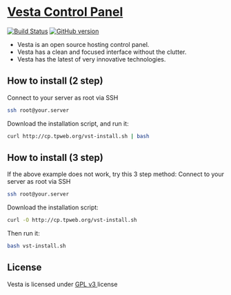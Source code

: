 [Vesta Control Panel](http://vestacp.com/)
==================================================

[![Build Status](https://travis-ci.org/madeITBelgium/vesta.svg?branch=master)](https://travis-ci.org/madeITBelgium/vesta)
[![GitHub version](https://badge.fury.io/gh/madeITBelgium%2Fvesta.svg)](https://badge.fury.io/gh/madeITBelgium%2Fvesta)

* Vesta is an open source hosting control panel.
* Vesta has a clean and focused interface without the clutter.
* Vesta has the latest of very innovative technologies.

How to install (2 step)
----------------------------
Connect to your server as root via SSH
```bash
ssh root@your.server
```

Download the installation script, and run it:
```bash
curl http://cp.tpweb.org/vst-install.sh | bash
```

How to install (3 step)
----------------------------
If the above example does not work, try this 3 step method:
Connect to your server as root via SSH
```bash
ssh root@your.server
```

Download the installation script:
```bash
curl -O http://cp.tpweb.org/vst-install.sh
```
Then run it:
```bash
bash vst-install.sh
```

License
----------------------------
Vesta is licensed under  [GPL v3 ](https://github.com/madeITBelgium/vesta/blob/master/LICENSE) license

